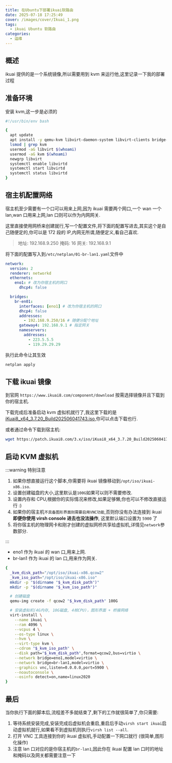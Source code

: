 ```yaml
---
title: 在Ubuntu下部署ikuai软路由
date: 2025-07-18 17:25:49
cover: /images/cover/Ikuai_1.png
tags:
  - ikuai Ubuntu 软路由
categories:
  - 运维
---
```


## 概述

ikuai 提供的是一个系统镜像,所以需要用到 kvm 来运行他,这里记录一下我的部署过程

## 准备环境

安装 kvm,这一步是必须的

```bash
#!/usr/bin/env bash

{
  apt update
  apt install -y qemu-kvm libvirt-daemon-system libvirt-clients bridge-utils virt-manager
  lsmod | grep kvm
  usermod -aG libvirt $(whoami)
  usermod -aG kvm $(whoami)
  newgrp libvirt
  systemctl enable libvirtd
  systemctl start libvirtd
  systemctl status libvirtd
}
```

## 宿主机配置网络

宿主机至少需要有一个口可以用来上网,因为 ikuai 需要两个网口,一个 wan 一个 lan,wan 口用来上网,lan 口则可以作为内网网关.

这里直接使用网桥来创建就行,写一个配置文件,将下面的配置写进去,其实这个是自己随便定的,你可以是 172 段的 IP,内网无所谓,随便定义,看自己喜欢.

> 地址: 192.168.9.250
> 掩码: 16
> 网关: 192.168.9.1

将下面的配置写入到`/etc/netplan/01-br-lan1.yaml`文件中

```yaml
network:
  version: 2
  renderer: networkd
  ethernets:
    eno1: # 改为你宿主机的网口
      dhcp4: false

  bridges:
    br-en01:
      interfaces: [eno1] # 改为你宿主机的网口
      dhcp4: false
      addresses:
        - 192.168.9.250/16 # 随便分配个地址
      gateway4: 192.168.9.1 # 指定网关
      nameservers:
        addresses:
          - 223.5.5.5
          - 119.29.29.29
```

执行此命令让其生效

```bash
netplan apply
```

## 下载 ikuai 镜像

到官网 `https://www.ikuai8.com/component/download` 按需选择镜像并且下载到你的宿主机.

下载完成后准备启动 kvm 虚拟机就行了,我这里下载的是 [iKuai8_x64_3.7.20_Build202506041743.iso](https://patch.ikuai8.com/3.x/iso/iKuai8_x64_3.7.20_Build202506041743.iso),你可以点击下载也行.

或者通过命令下载到宿主机:

```bash
wget https://patch.ikuai8.com/3.x/iso/iKuai8_x64_3.7.20_Build202506041743.iso -O ikuai8_x64.iso
```

## 启动 KVM 虚拟机

:::warning 特别注意

1. 如果你想直接运行这个脚本,你需要将 ikuai 镜像移动到`/opt/iso/ikuai-x86.iso`.
2. 设置创建磁盘的大小,这里默认是`100G`如果可以则不需要修改.
3. 设置内存和 CPU,根据你的实际情况来修改,如果足够懒,你也可以不修改直接运行 :)
4. 如果你的宿主机`不具备图形界面则需要启用VNC功能`,否则你没有办法连接到 ikuai **即便你使用 virsh console 进去也没法操作**, 这里默认端口设置为 `5900` 了
5. 将你宿主机的物理网卡和刚才创建的虚拟网桥共享给虚拟机,详情见`network`参数部分.

:::

- eno1 作为 ikuai 的 wan 口,用来上网.
- br-lan1 作为 ikuai 的 lan 口,用来作为网关.

```bash
{
  _kvm_disk_path="/opt/iso/ikuai-x86.qcow2"
  _kvm_iso_path="/opt/iso/ikuai-x86.iso"
  mkdir -p "$(dirname "$_kvm_disk_path")"
  mkdir -p "$(dirname "$_kvm_iso_path")"

  # 创建磁盘
  qemu-img create -f qcow2 "$_kvm_disk_path" 100G

  # 安装虚拟机(4G内存, 10G磁盘, 4核CPU)，图形界面 + 桥接网络
  virt-install \
    --name ikuai \
    --ram 4096 \
    --vcpus 4 \
    --os-type linux \
    --hvm \
    --virt-type kvm \
    --cdrom "$_kvm_iso_path" \
    --disk path="$_kvm_disk_path",format=qcow2,bus=virtio \
    --network bridge=eno1,model=virtio \
    --network bridge=br-lan1,model=virtio \
    --graphics vnc,listen=0.0.0.0,port=5900 \
    --noautoconsole \
    --osinfo detect=on,name=linux2020
}
```

## 最后

当你执行下面的脚本后,流程差不多就结束了,剩下的工作就很简单了,你只需要:

1. 等待系统安装完成,安装完成后虚拟机会重启,重启后手动`virsh start ikuai`启动虚拟机就行,如果看不到虚拟机则执行`virsh list --all`.
2. 打开 VNC 工具连接到你的 ikuai 虚拟机,手动配置一下网口就行 (很简单,图形化操作)
3. 注意 lan 口对应的是你宿主机的`br-lan1`,因此你在 ikuai 配置 lan 口时的地址和掩码以及网关都需要注意一下
